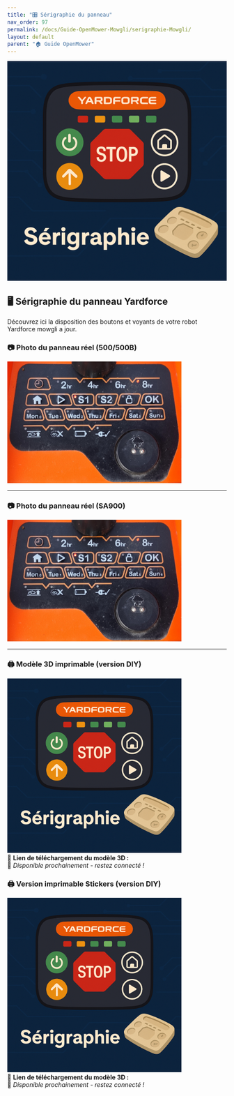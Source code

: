 ```yaml
---
title: "🎛️ Sérigraphie du panneau"
nav_order: 97
permalink: /docs/Guide-OpenMower-Mowgli/serigraphie-Mowgli/
layout: default
parent: "🏠 Guide OpenMower"
---
```


![Illustration du panneau Yardforce](/img/illustration-serigraphie.png)

## 🖥️ Sérigraphie du panneau Yardforce

Découvrez ici la disposition des boutons et voyants de votre robot Yardforce mowgli a jour.

### 📷 Photo du panneau réel (500/500B)

<div style={{ textAlign: "center" }}>
  <img src="/img/illustration-serigraphie1.jpg" alt="Illustration panneau Yardforce" width="400px" />
</div>

---

### 📷 Photo du panneau réel (SA900)

<div style={{ textAlign: "center" }}>
  <img src="/img/illustration-serigraphie1.jpg" alt="Illustration panneau Yardforce" width="400px" />
</div>

---
### 🖨️ Modèle 3D imprimable (version DIY)

<div style={{ textAlign: "center" }}>
  <img src="/img/illustration-serigraphie.png" alt="Aperçu modèle 3D panneau Yardforce" width="400px" />
</div>

<div className="alert alert--warning" style={{ textAlign: "center" }}>
  🔗 <strong>Lien de téléchargement du modèle 3D :</strong><br />
  🚧 <em>Disponible prochainement - restez connecté !</em>
</div>

### 🖨️ Version imprimable Stickers (version DIY)

<div style={{ textAlign: "center" }}>
  <img src="/img/illustration-serigraphie.png" alt="Illustration panneau Yardforce" width="400px" />
</div>

<div className="alert alert--warning" style={{ textAlign: "center" }}>
  🔗 <strong>Lien de téléchargement du modèle 3D :</strong><br />
  🚧 <em>Disponible prochainement - restez connecté !</em>
</div>